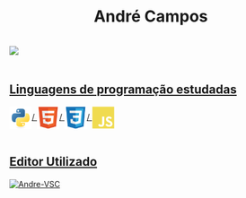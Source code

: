 <h1 align='center'><b>André Campos</b></h1>
<br>
<div>
  <a href='https://github.com/AndreCampoos'>
  <img height='180em' src='https://github-readme-stats.vercel.app/api?username=AndreCampoos&show_icons=false&theme=dark&include_all_commits=true&count_private=true'>
</div>
<br>
<h2><b>Linguagens de programação estudadas</b></h2>
<div>
  <img align='center' alt='Andre-Python' hwight='30' width='40' src='https://raw.githubusercontent.com/devicons/devicon/master/icons/python/python-original.svg'>/
  <img align='center' alt='Andre-HTML5' hwight='30' width='40' src='https://raw.githubusercontent.com/devicons/devicon/master/icons/html5/html5-original.svg'>/
  <img align='center' alt='Andre-CSS' hwight='30' width='40' src='https://raw.githubusercontent.com/devicons/devicon/master/icons/css3/css3-original.svg'>/
  <img align='center' alt='Andre-JavaScript' hwight='30' width='40' src='https://raw.githubusercontent.com/devicons/devicon/master/icons/javascript/javascript-plain.svg'>
</div>
<br>
<h2>Editor Utilizado</h2>
<div>
    <img align='center' alt='Andre-VSC' hwight='30' width='40' src='https://cdn.jsdelivr.net/gh/devicons/devicon/icons/vscode/vscode-original.svg'>
</div>
